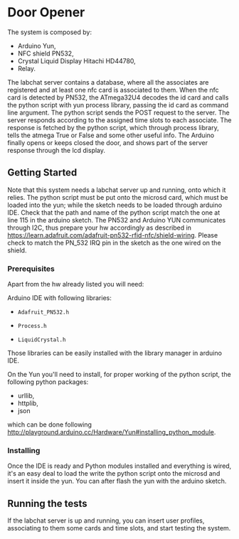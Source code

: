 # Door Opener

The system is composed by:
* Arduino Yun,
* NFC shield PN532,
* Crystal Liquid Display Hitachi HD44780,
* Relay.

The labchat server contains a database, where all the associates are registered and at least one nfc card is associated to them.
When the nfc card is detected by PN532, the ATmega32U4 decodes the id card and calls the python script with yun process library, passing the id card as command line argument.
The python script sends the POST request to the server. The server responds according to the assigned time slots to each associate. The response is fetched by the python script, which through process library, tells the atmega True or False and some other useful info.
The Arduino finally opens or keeps closed the door, and shows part of the server response through the lcd display.

## Getting Started

Note that this system needs a labchat server up and running, onto which it relies.
The python script must be put onto the microsd card, which must be loaded into the yun; while the sketch needs to be loaded through arduino IDE.
Check that the path and name of the python script match the one at line 115 in the arduino sketch.
The PN532 and Arduino YUN communicates through I2C, thus prepare your hw accordingly as described in https://learn.adafruit.com/adafruit-pn532-rfid-nfc/shield-wiring.
Please check to match the PN_532 IRQ pin in the sketch as the one wired on the shield.

### Prerequisites

Apart from the hw already listed you will need:

  Arduino IDE with following libraries:
  * 	Adafruit_PN532.h
  * 	Process.h
  * 	LiquidCrystal.h

Those libraries can be easily installed with the library manager in arduino IDE.

On the Yun you'll need to install, for proper working of the python script, the following python packages:
* urllib,
* httplib,
* json

 which can be done following http://playground.arduino.cc/Hardware/Yun#installing_python_module.

### Installing

Once the IDE is ready and Python modules installed and everything is wired, it's an easy deal to load the write the python script onto the microsd and insert it inside the yun. You can after flash the yun with the arduino sketch.

## Running the tests

If the labchat server is up and running, you can insert user profiles, associating to them some cards and time slots, and start testing the system.
